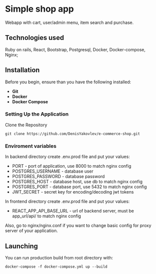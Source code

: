 # Simple shop app

Webapp with cart, user/admin menu, item search and purchase.

## Technologies used

Ruby on rails, React, Bootstrap, Postgresql, Docker, Docker-compose, Nginx;

## Installation
Before you begin, ensure than you have the following installed:  

* **Git**
* **Docker**  
* **Docker Compose**

### Setting Up the Application  
Clone the Repository  

```
git clone https://github.com/DenisYakovlev/e-commerce-shop.git 
```

### Enviroment variables

In backend directory create .env.prod file and put your values:

* PORT - port of application, use 8000 to match nginx config
* POSTGRES_USERNAME - database user
* POSTGRES_PASSWORD - database password
* POSTGRES_HOST - database host, use db to match nginx config
* POSTGRES_PORT - database port, use 5432 to match nginx config
* JWT_SECRET - secret key for encoding/decoding jwt tokens

In frontend directory create .env.prod file and put your values:
* REACT_APP_API_BASE_URL - url of backend server, must be app_url/api/ to match nginx config

Also, go to nginx/nginx.conf if you want to change basic config for proxy server of your application.

## Launching
You can run production build from root directory with:

```
docker-compose -f docker-compose.yml up --build
```

